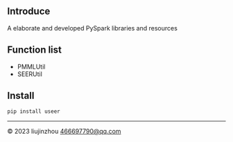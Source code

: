 
## Introduce
A elaborate and developed PySpark libraries and resources

## Function list

- PMMLUtil
- SEERUtil


## Install
```bash
pip install useer
```

---
&copy; 2023 liujinzhou <466697790@qq.com>